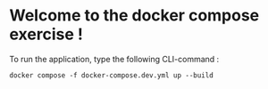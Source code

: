 # Welcome to the docker compose exercise !

To run the application, type the following CLI-command :

```shell
docker compose -f docker-compose.dev.yml up --build
```
